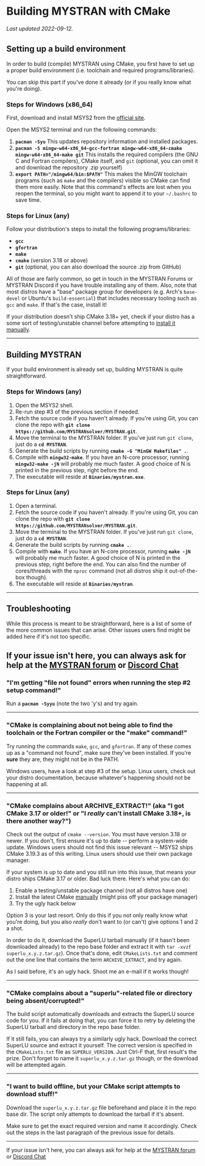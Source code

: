 # Building MYSTRAN with CMake

###### Last updated 2022-09-12.

## Setting up a build environment

In order to build (compile) MYSTRAN using CMake, you first have to set up a proper build environment (i.e. toolchain and required programs/libraries).

You can skip this part if you've done it already (or if you really know what you're doing).

### Steps for Windows (x86_64)

First, download and install MSYS2 from the [official site](https://www.msys2.org/).

Open the MSYS2 terminal and run the following commands:

  1. **`pacman -Syu`**
This updates repository information and installed packages.
  2. **`pacman -S mingw-w64-x86_64-gcc-fortran mingw-w64-x86_64-cmake mingw-w64-x86_64-make git`**
This installs the required compilers (the GNU C and Fortran compilers), CMake itself, and `git` (optional, you can omit it and download the repository .zip yourself)
  3. **`export PATH="/mingw64/bin:$PATH"`**
This makes the MinGW toolchain programs (such as `make` and the compilers) visible so CMake can find them more easily. Note that this command's effects are lost when you reopen the terminal, so you might want to append it to your `~/.bashrc` to save time.

### Steps for Linux (any)

Follow your distribution's steps to install the following programs/libraries:
  - **`gcc`**
  - **`gfortran`**
  - **`make`**
  - **`cmake`** (version 3.18 or above)
  - **`git`** (optional, you can also download the source .zip from GitHub)

All of those are fairly common, so get in touch in the MYSTRAN Forums or MYSTRAN Discord if you have trouble installing any of them. Also, note that most distros have a "base" package group for developers (e.g. Arch's `base-devel` or Ubuntu's `build-essential`) that includes necessary tooling such as `gcc` and `make`. If that's the case, install it!

If your distribution doesn't ship CMake 3.18+ yet, check if your distro has a some sort of testing/unstable channel before attempting to [install it manually](https://cmake.org/install/).

---

## Building MYSTRAN

If your build environment is already set up, building MYSTRAN is quite straightforward.

### Steps for Windows (any)

  1. Open the MSYS2 shell.
  2. Re-run step #3 of the previous section if needed.
  3. Fetch the source code if you haven't already. If you're using Git, you can clone the repo with **`git clone https://github.com/MYSTRANsolver/MYSTRAN.git`**.
  4. Move the terminal to the MYSTRAN folder. If you've just run `git clone`, just do a **`cd MYSTRAN`**.
  5. Generate the build scripts by running **`cmake -G "MinGW Makefiles" .`**.
  6. Compile with **`mingw32-make`**. If you have an N-core processor, running **`mingw32-make -jN`** will probably me much faster. A good choice of N is printed in the previous step, right before the end.
  7. The executable will reside at **`Binaries/mystran.exe`**.

### Steps for Linux (any)

  1. Open a terminal.
  2. Fetch the source code if you haven't already. If you're using Git, you can clone the repo with **`git clone https://github.com/MYSTRANsolver/MYSTRAN.git`**.
  3. Move the terminal to the MYSTRAN folder. If you've just run `git clone`, just do a **`cd MYSTRAN`**.
  4.  Generate the build scripts by running **`cmake .`**.
  5. Compile with **`make`**. If you have an N-core processor, running **`make -jN`** will probably me much faster. A good choice of N is printed in the previous step, right before the end. You can also find the number of cores/threads with the `nproc` command (not all distros ship it out-of-the-box though).
  6. The executable will reside at **`Binaries/mystran`**.

---

## Troubleshooting

While this process is meant to be straightforward, here is a list of some of the more common issues that can arise. Other issues users find might be added here if it's not too specific.

If your issue isn't here, you can always ask for help at the [MYSTRAN forum](https://www.mystran.com/forums/) or [Discord Chat](https://discord.gg/9k76SkHpHM)
---

### "I'm getting "file not found" errors when running the step #2 setup command!"

Run a **`pacman -Syyu`** (note the two 'y's) and try again.

---

### "CMake is complaining about not being able to find the toolchain or the Fortran compiler or the "make" command!"

Try running the commands `make`, `gcc`, and `gfortran`. If any of these comes up as a "command not found", make sure they've been installed. If you're **sure** they are, they might not be in the PATH.

Windows users, have a look at step #3 of the setup. Linux users, check out your distro documentation, because whatever's happening should not be happening at all.

---

### "CMake complains about ARCHIVE_EXTRACT!" (aka "I got CMake 3.17 or older!" or "I _really_ can't install CMake 3.18+, is there another way?")

Check out the output of `cmake --version`. You must have version 3.18 or newer. If you don't, first ensure it's up to date -- perform a system-wide update. Windows users should not find this issue relevant -- MSYS2 ships CMake 3.19.3 as of this writing. Linux users should use their own package manager.

If your system is up to date and you still run into this issue, that means your distro ships CMake 3.17 or older. Bad luck there. Here's what you can do:

  1. Enable a testing/unstable package channel (not all distros have one)
  2. Install the latest CMake [manually](https://cmake.org/install/) (might piss off your package manager)
  3. Try the ugly hack below

Option 3 is your last resort. Only do this if you not only really know what you're doing, but you also _really_ don't want to (or can't) give options 1 and 2 a shot.

In order to do it, download the SuperLU tarball manually (if it hasn't been downloaded already) to the repo base folder and extract it with `tar -xvzf superlu_x.y.z.tar.gz`). Once that's done, edit `CMakeLists.txt` and comment out the one line that contains the term `ARCHIVE_EXTRACT`, and try again.

As I said before, it's an ugly hack. Shoot me an e-mail if it works though!

---

### "CMake complains about a "superlu"-related file or directory being absent/corrupted!"

The build script automatically downloads and extracts the SuperLU source code for you. If it fails at doing that, you can force it to retry by deleting the SuperLU tarball and directory in the repo base folder.

If it still fails, you can always try a similarly ugly hack. Download the correct SuperLU source and extract it yourself. The correct version is specified in the `CMakeLists.txt` file as `SUPERLU_VERSION`. Just Ctrl-F that, first result's the prize. Don't forget to name it `superlu_x.y.z.tar.gz` though, or the download will be attempted again.

---

### "I want to build offline, but your CMake script attempts to download stuff!"

Download the `superlu_x.y.z.tar.gz` file beforehand and place it in the repo base dir. The script only attempts to download the tarball if it's absent.

Make sure to get the exact required version and name it accordingly. Check out the steps in the last paragraph of the previous issue for details.

---

If your issue isn't here, you can always ask for help at the [MYSTRAN forum](https://www.mystran.com/forums/) or [Discord Chat](https://discord.gg/9k76SkHpHM)
